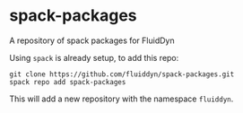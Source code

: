 # spack-packages
A repository of spack packages for FluidDyn

Using `spack` is already setup, to add this repo:

```
git clone https://github.com/fluiddyn/spack-packages.git
spack repo add spack-packages
```

This will add a new repository with the namespace `fluiddyn`.
